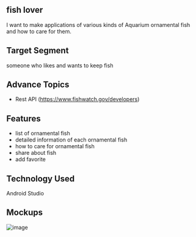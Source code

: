 ## fish lover
I want to make applications of various kinds of Aquarium ornamental fish and how to care for them.

## Target Segment
someone who likes and wants to keep fish

## Advance Topics
- Rest API (https://www.fishwatch.gov/developers)

## Features
- list of ornamental fish
- detailed information of each ornamental fish
- how to care for ornamental fish
- share about fish
- add favorite

## Technology Used
Android Studio

## Mockups
![image](https://user-images.githubusercontent.com/56779659/144639556-c0e1325d-5aac-4968-b93e-2af7fb3b2472.png)
